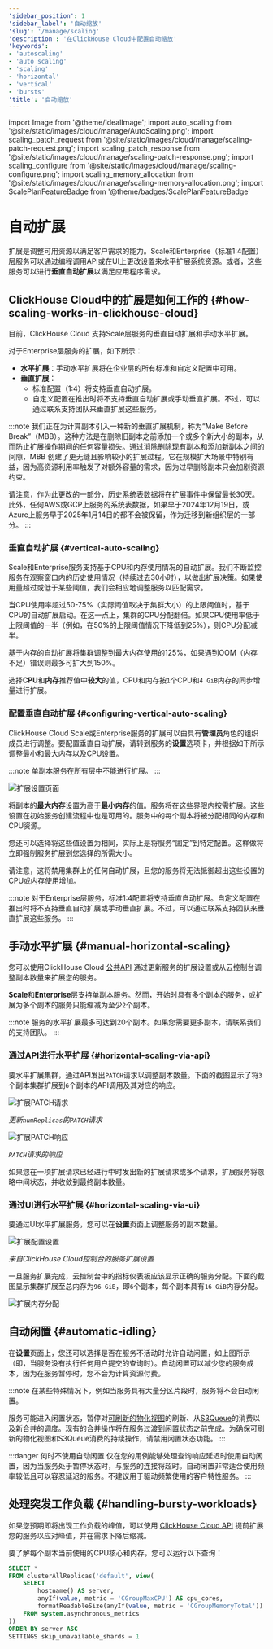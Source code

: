 ```yaml
---
'sidebar_position': 1
'sidebar_label': '自动缩放'
'slug': '/manage/scaling'
'description': '在ClickHouse Cloud中配置自动缩放'
'keywords':
- 'autoscaling'
- 'auto scaling'
- 'scaling'
- 'horizontal'
- 'vertical'
- 'bursts'
'title': '自动缩放'
---
```


import Image from '@theme/IdealImage';
import auto_scaling from '@site/static/images/cloud/manage/AutoScaling.png';
import scaling_patch_request from '@site/static/images/cloud/manage/scaling-patch-request.png';
import scaling_patch_response from '@site/static/images/cloud/manage/scaling-patch-response.png';
import scaling_configure from '@site/static/images/cloud/manage/scaling-configure.png';
import scaling_memory_allocation from '@site/static/images/cloud/manage/scaling-memory-allocation.png';
import ScalePlanFeatureBadge from '@theme/badges/ScalePlanFeatureBadge'


# 自动扩展

扩展是调整可用资源以满足客户需求的能力。Scale和Enterprise（标准1:4配置）层服务可以通过编程调用API或在UI上更改设置来水平扩展系统资源。或者，这些服务可以进行**垂直自动扩展**以满足应用程序需求。

<ScalePlanFeatureBadge feature="自动垂直扩展"/>

## ClickHouse Cloud中的扩展是如何工作的 {#how-scaling-works-in-clickhouse-cloud}

目前，ClickHouse Cloud 支持Scale层服务的垂直自动扩展和手动水平扩展。

对于Enterprise层服务的扩展，如下所示：

- **水平扩展**：手动水平扩展将在企业层的所有标准和自定义配置中可用。
- **垂直扩展**：
  - 标准配置（1:4）将支持垂直自动扩展。
  - 自定义配置在推出时将不支持垂直自动扩展或手动垂直扩展。不过，可以通过联系支持团队来垂直扩展这些服务。

:::note
我们正在为计算副本引入一种新的垂直扩展机制，称为“Make Before Break”（MBB）。这种方法是在删除旧副本之前添加一个或多个新大小的副本，从而防止扩展操作期间的任何容量损失。通过消除删除现有副本和添加新副本之间的间隙，MBB 创建了更无缝且影响较小的扩展过程。它在规模扩大场景中特别有益，因为高资源利用率触发了对额外容量的需求，因为过早删除副本只会加剧资源约束。

请注意，作为此更改的一部分，历史系统表数据将在扩展事件中保留最长30天。此外，任何AWS或GCP上服务的系统表数据，如果早于2024年12月19日，或Azure上服务早于2025年1月14日的都不会被保留，作为迁移到新组织层的一部分。
:::

### 垂直自动扩展 {#vertical-auto-scaling}

<ScalePlanFeatureBadge feature="自动垂直扩展"/>

Scale和Enterprise服务支持基于CPU和内存使用情况的自动扩展。我们不断监控服务在观察窗口内的历史使用情况（持续过去30小时），以做出扩展决策。如果使用量超过或低于某些阈值，我们会相应地调整服务以匹配需求。

当CPU使用率超过50-75%（实际阈值取决于集群大小）的上限阈值时，基于CPU的自动扩展启动。在这一点上，集群的CPU分配翻倍。如果CPU使用率低于上限阈值的一半（例如，在50%的上限阈值情况下降低到25%），则CPU分配减半。

基于内存的自动扩展将集群调整到最大内存使用的125%，如果遇到OOM（内存不足）错误则最多可扩大到150%。

选择**CPU**和**内存**推荐值中**较大**的值，CPU和内存按`1`个CPU和`4 GiB`内存的同步增量进行扩展。

### 配置垂直自动扩展 {#configuring-vertical-auto-scaling}

ClickHouse Cloud Scale或Enterprise服务的扩展可以由具有**管理员**角色的组织成员进行调整。要配置垂直自动扩展，请转到服务的**设置**选项卡，并根据如下所示调整最小和最大内存以及CPU设置。

:::note
单副本服务在所有层中不能进行扩展。
:::

<Image img={auto_scaling} size="lg" alt="扩展设置页面" border/>

将副本的**最大内存**设置为高于**最小内存**的值。服务将在这些界限内按需扩展。这些设置在初始服务创建流程中也是可用的。服务中的每个副本将被分配相同的内存和CPU资源。

您还可以选择将这些值设置为相同，实际上是将服务“固定”到特定配置。这样做将立即强制服务扩展到您选择的所需大小。

请注意，这将禁用集群上的任何自动扩展，且您的服务将无法抵御超出这些设置的CPU或内存使用增加。

:::note
对于Enterprise层服务，标准1:4配置将支持垂直自动扩展。自定义配置在推出时将不支持垂直自动扩展或手动垂直扩展。不过，可以通过联系支持团队来垂直扩展这些服务。
:::

## 手动水平扩展 {#manual-horizontal-scaling}

<ScalePlanFeatureBadge feature="手动水平扩展"/>

您可以使用ClickHouse Cloud [公共API](https://clickhouse.com/docs/cloud/manage/api/swagger#/paths/~1v1~1organizations~1:organizationId~1services~1:serviceId~1scaling/patch) 通过更新服务的扩展设置或从云控制台调整副本数量来扩展您的服务。

**Scale**和**Enterprise**层支持单副本服务。然而，开始时具有多个副本的服务，或扩展为多个副本的服务只能缩减为至少`2`个副本。

:::note
服务的水平扩展最多可达到20个副本。如果您需要更多副本，请联系我们的支持团队。
:::

### 通过API进行水平扩展 {#horizontal-scaling-via-api}

要水平扩展集群，通过API发出`PATCH`请求以调整副本数量。下面的截图显示了将`3`个副本集群扩展到`6`个副本的API调用及其对应的响应。

<Image img={scaling_patch_request} size="lg" alt="扩展PATCH请求" border/>

*更新`numReplicas`的`PATCH`请求*

<Image img={scaling_patch_response} size="md" alt="扩展PATCH响应" border/>

*`PATCH`请求的响应*

如果您在一项扩展请求已经进行中时发出新的扩展请求或多个请求，扩展服务将忽略中间状态，并收敛到最终副本数量。

### 通过UI进行水平扩展 {#horizontal-scaling-via-ui}

要通过UI水平扩展服务，您可以在**设置**页面上调整服务的副本数量。

<Image img={scaling_configure} size="md" alt="扩展配置设置" border/>

*来自ClickHouse Cloud控制台的服务扩展设置*

一旦服务扩展完成，云控制台中的指标仪表板应该显示正确的服务分配。下面的截图显示集群扩展至总内存为`96 GiB`，即`6`个副本，每个副本具有`16 GiB`内存分配。

<Image img={scaling_memory_allocation} size="md" alt="扩展内存分配" border />

## 自动闲置 {#automatic-idling}
在**设置**页面上，您还可以选择是否在服务不活动时允许自动闲置，如上图所示（即，当服务没有执行任何用户提交的查询时）。自动闲置可以减少您的服务成本，因为在服务暂停时，您不会为计算资源付费。

:::note
在某些特殊情况下，例如当服务具有大量分区片段时，服务将不会自动闲置。

服务可能进入闲置状态，暂停对[可刷新的物化视图](/materialized-view/refreshable-materialized-view)的刷新、从[S3Queue](/engines/table-engines/integrations/s3queue)的消费以及新合并的调度。现有的合并操作将在服务过渡到闲置状态之前完成。为确保可刷新的物化视图和S3Queue消费的持续操作，请禁用闲置状态功能。
:::

:::danger 何时不使用自动闲置
仅在您的用例能够处理查询响应延迟时使用自动闲置，因为当服务处于暂停状态时，与服务的连接将超时。自动闲置非常适合使用频率较低且可以容忍延迟的服务。不建议用于驱动频繁使用的客户特性服务。
:::

## 处理突发工作负载 {#handling-bursty-workloads}
如果您预期即将出现工作负载的峰值，可以使用
[ClickHouse Cloud API](/cloud/manage/api/api-overview) 
提前扩展您的服务以应对峰值，并在需求下降后缩减。

要了解每个副本当前使用的CPU核心和内存，您可以运行以下查询：

```sql
SELECT *
FROM clusterAllReplicas('default', view(
    SELECT
        hostname() AS server,
        anyIf(value, metric = 'CGroupMaxCPU') AS cpu_cores,
        formatReadableSize(anyIf(value, metric = 'CGroupMemoryTotal')) AS memory
    FROM system.asynchronous_metrics
))
ORDER BY server ASC
SETTINGS skip_unavailable_shards = 1
```
